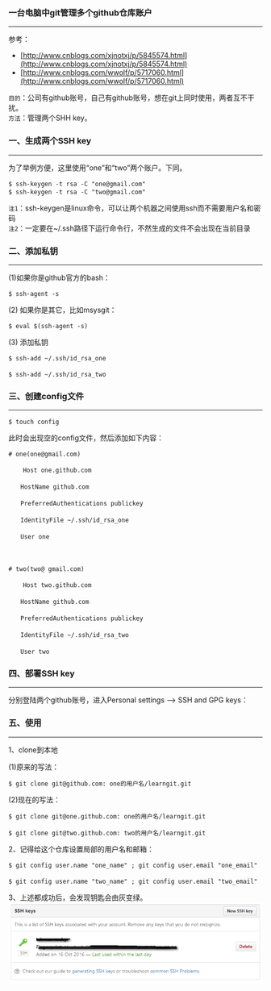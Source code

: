 ### 一台电脑中git管理多个github仓库账户

----------

参考：
* [http://www.cnblogs.com/xjnotxj/p/5845574.html](http://www.cnblogs.com/xjnotxj/p/5845574.html)
* [http://www.cnblogs.com/wwolf/p/5717060.html](http://www.cnblogs.com/wwolf/p/5717060.html)

`目的`：公司有github账号，自己有github账号，想在git上同时使用，两者互不干扰。  
`方法`：管理两个SHH key。

### 一、生成两个SSH key ###

----------

为了举例方便，这里使用“one”和“two”两个账户。下同。

```
$ ssh-keygen -t rsa -C "one@gmail.com"
$ ssh-keygen -t rsa -C "two@gmail.com"
```

`注1`：ssh-keygen是linux命令，可以让两个机器之间使用ssh而不需要用户名和密码  
`注2`：一定要在~/.ssh路径下运行命令行，不然生成的文件不会出现在当前目录

### 二、添加私钥 ###

----------

(1)如果你是github官方的bash：
```
$ ssh-agent -s
```
(2) 如果你是其它，比如msysgit：
```
$ eval $(ssh-agent -s)
```

(3) 添加私钥
```
$ ssh-add ~/.ssh/id_rsa_one

$ ssh-add ~/.ssh/id_rsa_two
``` 

###  三、创建config文件 ###

----------

```
$ touch config
```

此时会出现空的config文件，然后添加如下内容：
```
# one(one@gmail.com)

    Host one.github.com

　　HostName github.com

　　PreferredAuthentications publickey

　　IdentityFile ~/.ssh/id_rsa_one

　　User one

 

# two(two@ gmail.com)

    Host two.github.com

　　HostName github.com

　　PreferredAuthentications publickey

　　IdentityFile ~/.ssh/id_rsa_two

　　User two
```
### 四、部署SSH key ###

----------

分别登陆两个github账号，进入Personal settings –> SSH and GPG keys：

### 五、使用 ###

----------

1、clone到本地

(1)原来的写法：
```
$ git clone git@github.com: one的用户名/learngit.git
```
(2)现在的写法：
```
$ git clone git@one.github.com: one的用户名/learngit.git

$ git clone git@two.github.com: two的用户名/learngit.git
```

2、记得给这个仓库设置局部的用户名和邮箱：
```
$ git config user.name "one_name" ; git config user.email "one_email"

$ git config user.name "two_name" ; git config user.email "two_email"
```

3、上述都成功后，会发现钥匙会由灰变绿。
![](../git/ssh-used.png)

